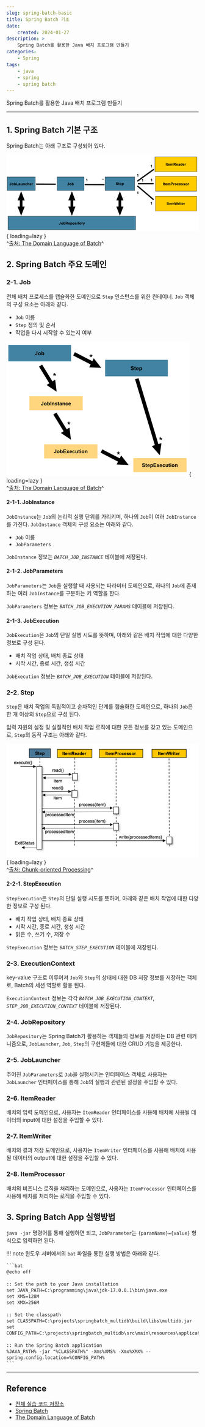 ```yaml
---
slug: spring-batch-basic
title: Spring Batch 기초
date:
    created: 2024-01-27
description: >
    Spring Batch를 활용한 Java 배치 프로그램 만들기
categories:
    - Spring
tags:
    - java
    - spring
    - spring batch
---
```


Spring Batch를 활용한 Java 배치 프로그램 만들기  

<!-- more -->

---

## 1. Spring Batch 기본 구조

Spring Batch는 아래 구조로 구성되어 있다.  

![Batch Stereotypes](./img/spring-batch-reference-model.png){ loading=lazy }  
^[출처: The Domain Language of Batch](https://docs.spring.io/spring-batch/reference/domain.html)^

## 2. Spring Batch 주요 도메인

### 2-1. Job

전체 배치 프로세스를 캡슐화한 도메인으로 `Step` 인스턴스를 위한 컨테이너. `Job` 객체의 구성 요소는 아래와 같다.  

- `Job` 이름
- `Step` 정의 및 순서
- 작업을 다시 시작할 수 있는지 여부

![Job Hierarchy With Steps](./img/spring-batch-jobHeirarchyWithSteps.png){ loading=lazy }  
^[출처: The Domain Language of Batch](https://docs.spring.io/spring-batch/reference/domain.html#step)^

#### 2-1-1. JobInstance

`JobInstance`는 `Job`의 논리적 실행 단위를 가리키며, 하나의 `Job`이 여러 `JobInstance`를 가진다. `JobInstance` 객체의 구성 요소는 아래와 같다.  

- `Job` 이름
- `JobParameters`

`JobInstance` 정보는 *`BATCH_JOB_INSTANCE`* 테이블에 저장된다.  

#### 2-1-2. JobParameters

`JobParameters`는 `Job`을 실행할 때 사용되는 파라미터 도메인으로, 하나의 `Job`에 존재하는 여러 `JobInstance`를 구분하는 키 역할을 한다.  

`JobParameters` 정보는 *`BATCH_JOB_EXECUTION_PARAMS`* 테이블에 저장된다.  

#### 2-1-3. JobExecution

`JobExecution`은 `Job`의 단일 실행 시도를 뜻하며, 아래와 같은 배치 작업에 대한 다양한 정보로 구성 된다.  

- 배치 작업 상태, 배치 종료 상태
- 시작 시간, 종료 시간, 생성 시간

`JobExecution` 정보는 *`BATCH_JOB_EXECUTION`* 테이블에 저장된다.  

### 2-2. Step

`Step`은 배치 작업의 독립적이고 순차적인 단계를 캡슐화한 도메인으로, 하나의 `Job`은 한 개 이상의 `Step`으로 구성 된다.  

입력 자원의 설정 및 실질적인 배치 작업 로직에 대한 모든 정보를 갖고 있는 도메인으로, `Step`의 동작 구조는 아래와 같다.  

![Chunk-oriented Processing](./img/spring-batch-chunk-oriented-processing-with-item-processor.png){ loading=lazy }  
^[출처: Chunk-oriented Processing](https://docs.spring.io/spring-batch/reference/step/chunk-oriented-processing.html)^

#### 2-2-1. StepExecution

`StepExecution`은 `Step`의 단일 실행 시도를 뜻하며, 아래와 같은 배치 작업에 대한 다양한 정보로 구성 된다.  

- 배치 작업 상태, 배치 종료 상태
- 시작 시간, 종료 시간, 생성 시간
- 읽은 수, 쓰기 수, 저장 수

`StepExecution` 정보는 *`BATCH_STEP_EXECUTION`* 테이블에 저장된다.  

### 2-3. ExecutionContext

key-value 구조로 이루어져 `Job`와 `Step`의 상태에 대한 DB 저장 정보를 저장하는 객체로, Batch의 세션 역할로 활용 된다.  

`ExecutionContext` 정보는 각각 *`BATCH_JOB_EXECUTION_CONTEXT`*, *`STEP_JOB_EXECUTION_CONTEXT`* 테이블에 저장된다.  

### 2-4. JobRepository

`JobRepository`는 Spring Batch가 활용하는 객체들의 정보를 저장하는 DB 관련 매커니즘으로, `JobLauncher`, `Job`, `Step`의 구현체들에 대한 CRUD 기능을 제공한다.  

### 2-5. JobLauncher

주어진 `JobParameters`로 `Job`을 실행시키는 인터페이스 객체로 사용자는 `JobLauncher` 인터페이스를 통해 `Job`의 실행과 관련된 설정을 주입할 수 있다.  

### 2-6. ItemReader

배치의 입력 도메인으로, 사용자는 `ItemReader` 인터페이스를 사용해 배치에 사용될 데이터의 input에 대한 설정을 주입할 수 있다.  

### 2-7. ItemWriter

배치의 결과 저장 도메인으로, 사용자는 `ItemWriter` 인터페이스를 사용해 배치에 사용될 데이터의 output에 대한 설정을 주입할 수 있다.  

### 2-8. ItemProcessor

배치의 비즈니스 로직을 처리하는 도메인으로, 사용자는 `ItemProcessor` 인터페이스를 사용해 배치를 처리하는 로직을 주입할 수 있다.  

## 3. Spring Batch App 실행방법

`java -jar` 명령어를 통해 실행하면 되고, `JobParameter`는 `{paramName}={value}` 형식으로 입력하면 된다.  

!!! note
    윈도우 서버에서의 `bat` 파일을 통한 실행 방법은 아래와 같다.  

    ```bat
    @echo off

    :: Set the path to your Java installation
    set JAVA_PATH=C:\programming\java\jdk-17.0.0.1\bin\java.exe
    set XMS=128M
    set XMX=256M

    :: Set the classpath
    set CLASSPATH=C:\projects\springbatch_multidb\build\libs\multidb.jar
    set CONFIG_PATH=C:\projects\springbatch_multidb\src\main\resources\application.yaml

    :: Run the Spring Batch application
    %JAVA_PATH% -jar "%CLASSPATH%" -Xms%XMS% -Xmx%XMX% --spring.config.location=%CONFIG_PATH%
    ```

---
## Reference
- [전체 실습 코드 저장소](https://github.com/djccnt15/study_springbatch)
- [Spring Batch](https://spring.io/projects/spring-batch)
- [The Domain Language of Batch](https://docs.spring.io/spring-batch/reference/)
